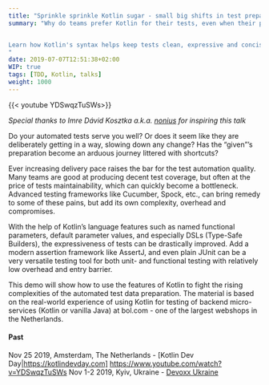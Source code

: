 ```yaml
---
title: "Sprinkle sprinkle Kotlin sugar - small big shifts in test preparation"
summary: "Why do teams prefer Kotlin for their tests, even when their production code stays in Java? 


Learn how Kotlin's syntax helps keep tests clean, expressive and concise. 
"
date: 2019-07-07T12:51:38+02:00
WIP: true
tags: [TDD, Kotlin, talks]
weight: 1000
---
```


{{< youtube YDSwqzTuSWs>}}

_Special thanks to Imre Dávid Kosztka a.k.a. [nonius](https://github.com/nonius) for inspiring this talk_

Do your automated tests serve you well? Or does it seem like they are deliberately getting in a way, slowing down any change? Has the “given”’s preparation become an arduous journey littered with shortcuts? 

Ever increasing delivery pace raises the bar for the test automation quality. Many teams are good at producing decent test coverage, but often at the price of tests maintainability, which can quickly become a bottleneck. Advanced testing frameworks like Cucumber, Spock, etc., can bring remedy to some of these pains, but add its own complexity, overhead and compromises.

With the help of Kotlin’s language features such as named functional parameters, default parameter values, and especially DSLs (Type-Safe Builders), the expressiveness of tests can be drastically improved. Add a modern assertion framework like AssertJ, and even plain JUnit can be a very versatile testing tool for both unit- and functional testing with relatively low overhead and entry barrier.

This demo will show how to use the features of Kotlin to fight the rising complexities of the automated test data preparation. The material is based on the real-world experience of using Kotlin for testing of backend micro-services (Kotlin or vanilla Java) at bol.com - one of the largest webshops in the Netherlands.

#### Past

Nov 25 2019, Amsterdam, The Netherlands - [Kotlin Dev Day|https://kotlindevday.com] https://www.youtube.com/watch?v=YDSwqzTuSWs 
Nov 1-2 2019, Kyiv, Ukraine - [Devoxx Ukraine](https://devoxx.com.ua/speaker-details/?id=24206)
